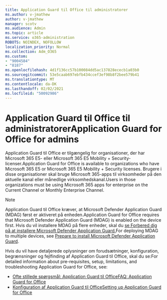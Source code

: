 ```yaml
---
title: Application Guard til Office til administratorer
ms.author: v-jmathew
author: v-jmathew
manager: scotv
ms.audience: Admin
ms.topic: article
ms.service: o365-administration
ROBOTS: NOINDEX, NOFOLLOW
localization_priority: Normal
ms.collection: Adm_O365
ms.custom:
- "9004584"
- "8187"
ms.openlocfilehash: 4d1f136cc57b100084dd5ac137828ececb1a03b0
ms.sourcegitcommit: 53e5caab697ebfb434ccef3ef98b8f2bee579b41
ms.translationtype: MT
ms.contentlocale: da-DK
ms.lasthandoff: 02/02/2021
ms.locfileid: "50092986"
---
```

# <a name="application-guard-for-office-for-admins"></a><span data-ttu-id="5bb1b-102">Application Guard til Office til administratorer</span><span class="sxs-lookup"><span data-stu-id="5bb1b-102">Application Guard for Office for admins</span></span>

<span data-ttu-id="5bb1b-103">Application Guard til Office er tilgængelig for organisationer, der har Microsoft 365 E5- eller Microsoft 365 E5 Mobility + Security-licenser.</span><span class="sxs-lookup"><span data-stu-id="5bb1b-103">Application Guard for Office is available to organizations who have Microsoft 365 E5 or Microsoft 365 E5 Mobility + Security licenses.</span></span> <span data-ttu-id="5bb1b-104">Brugere i disse organisationer skal bruge Microsoft 365-apps til virksomheder på den aktuelle kanal eller månedlige virksomhedskanal.</span><span class="sxs-lookup"><span data-stu-id="5bb1b-104">Users in those organizations must be using Microsoft 365 apps for enterprise on the Current Channel or Monthly Enterprise Channel.</span></span>

> [!NOTE]
> <span data-ttu-id="5bb1b-105">Application Guard til Office kræver, at Microsoft Defender Application Guard (MDAG) først er aktiveret på enheden.</span><span class="sxs-lookup"><span data-stu-id="5bb1b-105">Application Guard for Office requires that Microsoft Defender Application Guard (MDAG) is enabled on the device first.</span></span> <span data-ttu-id="5bb1b-106">Hvis du vil installere MDAG på flere enheder, skal du [se Forbered dig på at installere Microsoft Defender Application Guard.](https://docs.microsoft.com/windows/security/threat-protection/microsoft-defender-application-guard/install-md-app-guard)</span><span class="sxs-lookup"><span data-stu-id="5bb1b-106">For deploying MDAG to multiple devices, see [Prepare to install Microsoft Defender Application Guard](https://docs.microsoft.com/windows/security/threat-protection/microsoft-defender-application-guard/install-md-app-guard).</span></span>

<span data-ttu-id="5bb1b-107">Hvis du vil have detaljerede oplysninger om forudsætninger, konfiguration, begrænsninger og fejlfinding af Application Guard til Office, skal du se:</span><span class="sxs-lookup"><span data-stu-id="5bb1b-107">For detailed information about pre-requisites, setup, limitations, and troubleshooting Application Guard for Office, see:</span></span>

- [<span data-ttu-id="5bb1b-108">Ofte stillede spørgsmål: Application Guard til Office</span><span class="sxs-lookup"><span data-stu-id="5bb1b-108">FAQ: Application Guard for Office</span></span>](https://support.microsoft.com/office/application-guard-for-office-9e0fb9c2-ffad-43bf-8ba3-78f785fdba46)
- [<span data-ttu-id="5bb1b-109">Konfiguration af Application Guard til Office</span><span class="sxs-lookup"><span data-stu-id="5bb1b-109">Setting up Application Guard for Office</span></span>](https://docs.microsoft.com/microsoft-365/security/office-365-security/install-app-guard)

